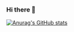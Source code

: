 ### Hi there 👋



[![Anurag's GitHub stats](https://github-readme-stats.vercel.app/api?username=elo1lson)](https://github.com/elo1son)
